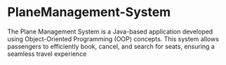 # PlaneManagement-System
 The Plane Management System is a Java-based application developed using Object-Oriented Programming (OOP) concepts. This system allows passengers to efficiently book, cancel, and search for seats, ensuring a seamless travel experience
